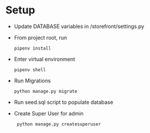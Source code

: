 # Setup

* Update DATABASE variables in /storefront/settings.py


* From project root, run 

    ```pipenv install```


* Enter virtual environment

    ```pipenv shell```


* Run Migrations

    ```python manage.py migrate```


* Run seed.sql script to populate database


* Create Super User for admin

    ``` python manage.py createsuperuser```
